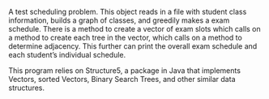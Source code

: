 A test scheduling problem. This object reads in a file with student class information, builds a graph of classes, and greedily makes a exam schedule. There is a method to create a vector of exam slots which calls on a method to create each tree in the vector, which calls on a method to determine adjacency. This further can print the overall exam schedule and each student’s individual schedule. 

This program relies on Structure5, a package in Java that implements Vectors, sorted Vectors, Binary Search Trees, and other similar data structures.
